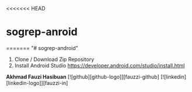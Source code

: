 <<<<<<< HEAD
# sogrep-anroid
=======
"# sogrep-android" 
1. Clone / Download Zip Repository 
2. Install Android Studio
   https://developer.android.com/studio/install.html

**Akhmad Fauzi Hasibuan** [![github][github-logo]][fauzzi-github] [![linkedin][linkedin-logo]][fauzzi-in]  
